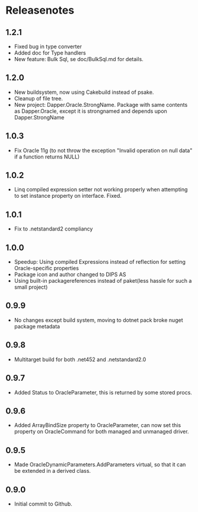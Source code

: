# Releasenotes

## 1.2.1
- Fixed bug in type converter
- Added doc for Type handlers
- New feature: Bulk Sql, se doc/BulkSql.md for details.

## 1.2.0
- New buildsystem, now using Cakebuild instead of psake.
- Cleanup of file tree.
- New project: Dapper.Oracle.StrongName.  Package with same contents as Dapper.Oracle, except it is strongnamed and depends upon Dapper.StrongName

## 1.0.3
- Fix Oracle 11g (to not throw the exception "Invalid operation on null data" if a function returns NULL)

## 1.0.2
- Linq compiled expression setter not working properly when attempting to set instance property on interface.  Fixed.

## 1.0.1
- Fix to .netstandard2 compliancy

## 1.0.0
- Speedup: Using compiled Expressions instead of reflection for setting Oracle-specific properties
- Package icon and author changed to DIPS AS
- Using built-in packagereferences instead of paket(less hassle for such a small project)

## 0.9.9
- No changes except build system, moving to dotnet pack broke nuget package metadata
## 0.9.8
- Multitarget build for both .net452 and .netstandard2.0
## 0.9.7
- Added Status to OracleParameter, this is returned by some stored procs.
## 0.9.6
- Added ArrayBindSize property to OracleParameter, can now set this property on OracleCommand for both managed and unmanaged driver.
## 0.9.5
- Made OracleDynamicParameters.AddParameters virtual, so that it can be extended in a derived class.
## 0.9.0
- Initial commit to Github.